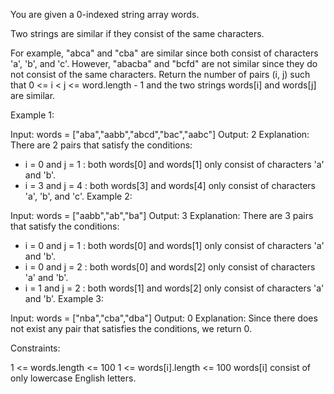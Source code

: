 You are given a 0-indexed string array words.

Two strings are similar if they consist of the same characters.

For example, "abca" and "cba" are similar since both consist of characters 'a', 'b', and 'c'.
However, "abacba" and "bcfd" are not similar since they do not consist of the same characters.
Return the number of pairs (i, j) such that 0 <= i < j <= word.length - 1 and the two strings words[i] and words[j] are similar.

 

Example 1:

Input: words = ["aba","aabb","abcd","bac","aabc"]
Output: 2
Explanation: There are 2 pairs that satisfy the conditions:
- i = 0 and j = 1 : both words[0] and words[1] only consist of characters 'a' and 'b'. 
- i = 3 and j = 4 : both words[3] and words[4] only consist of characters 'a', 'b', and 'c'. 
Example 2:

Input: words = ["aabb","ab","ba"]
Output: 3
Explanation: There are 3 pairs that satisfy the conditions:
- i = 0 and j = 1 : both words[0] and words[1] only consist of characters 'a' and 'b'. 
- i = 0 and j = 2 : both words[0] and words[2] only consist of characters 'a' and 'b'.
- i = 1 and j = 2 : both words[1] and words[2] only consist of characters 'a' and 'b'.
Example 3:

Input: words = ["nba","cba","dba"]
Output: 0
Explanation: Since there does not exist any pair that satisfies the conditions, we return 0.
 

Constraints:

1 <= words.length <= 100
1 <= words[i].length <= 100
words[i] consist of only lowercase English letters.
 
